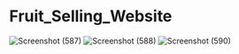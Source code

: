 # Fruit_Selling_Website
![Screenshot (587)](https://user-images.githubusercontent.com/73228324/213257785-846cffc3-228d-44a4-8527-e8fb001d9e04.png)
![Screenshot (588)](https://user-images.githubusercontent.com/73228324/213257833-8eafdbbb-96a1-40c8-8d08-3068f2982793.png)
![Screenshot (590)](https://user-images.githubusercontent.com/73228324/213257855-1b8a5cb3-db8d-42cc-b171-437c2f0c7ddf.png)
